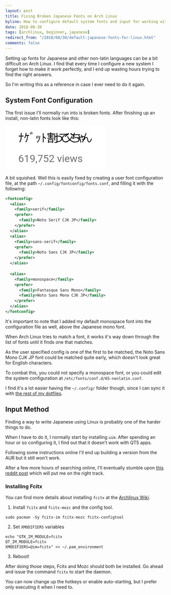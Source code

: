 ```yaml
---
layout: post
title: Fixing Broken Japanese Fonts on Arch Linux
byline: How to configure default system fonts and input for working with Japanese on Arch Linux.
date: 2018-08-30
tags: [archlinux, beginner, japanese]
redirect_from: "/2018/08/30/default-japanese-fonts-for-linux.html"
comments: false
---
```


Setting up fonts for Japanese and other non-latin languages can be a bit difficult on Arch Linux. I find that every time I configure a new system I forget how to make it work perfectly,
and I end up wasting hours trying to find the right answers. 

So I'm writing this as a reference in case I ever need to do it again.

## System Font Configuration

The first issue I'll normally run into is broken fonts. After finishing up an install, non-latin fonts look like this:

!["Split the nugget please Dad](/assets/images/nagetto-watte-touchan.png)

A bit squished. Well this is easily fixed by creating a user font configuration file, at the path `~/.config/fontconfig/fonts.conf`, and filling it with the following:
```xml
<fontconfig>
  <alias>
    <family>serif</family>
    <prefer>
      <family>Noto Serif CJK JP</family>
    </prefer>
  </alias>
  <alias>
    <family>sans-serif</family>
    <prefer>
      <family>Noto Sans CJK JP</family>
    </prefer>
  </alias>

  <alias>
    <family>monospace</family>
    <prefer>
      <family>Fantasque Sans Mono</family>
      <family>Noto Sans Mono CJK JP</family>
    </prefer>
  </alias>
</fontconfig>
```

It's important to note that I added my default monospace font into the configuration file as well, above the Japanese mono font.

When Arch Linux tries to match a font, it works it's way down through the list of fonts until it finds one that matches.

As the user specified config is one of the first to be matched,
the Noto Sans Mono CJK JP font could be matched quite early, which doesn't look great for English characters.

To combat this, you could not specify a monospace font, or you could edit the system configuration at `/etc/fonts/conf.d/65-nonlatin.conf`.

I find it's a lot easier having the `~/.config/` folder though, since I can sync it with [the rest of my dotfiles](https://github.com/bennetthardwick/dotfiles).

## Input Method

Finding a way to write Japanese using Linux is probably one of the harder things to do. 

When I have to do it, I normally start by installing `uim`. After spending an hour or so configuring it, I find out that it doesn't work with QT5 apps. 

Following some instructions online I'll end up building a version from the AUR but it still won't work.

After a few more hours of searching online, I'll eventually
stumble upon [this reddit post](https://www.reddit.com/r/archlinux/comments/8gw9em/uimanthy_anki/) which will put me on the right track.

### Installing Fcitx
You can find more details about installing `fcitx` at the [Archlinux Wiki](https://wiki.archlinux.org/index.php/Fcitx).

1. Install `fcitx` and `fcitx-mozc` and the config tool.
```
sudo pacman -Sy fcitx-im fcitx-mozc fcitx-configtool
```

2. Set `XMODIFIERS` variables
```
echo "GTK_IM_MODULE=fcitx
QT_IM_MODULE=fcitx
XMODIFIERS=@im=fcitx" >> ~/.pam_environment
```
3. Reboot!

After doing those steps, Fcitx and Mozc should both be installed. Go ahead and issue the command `fcitx` to start the daemon. 

You can now change up the hotkeys or enable auto-starting, but I prefer only executing it when I need to.

